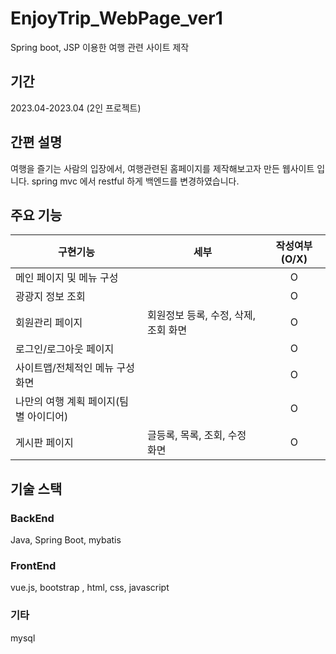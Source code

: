 # EnjoyTrip_WebPage_ver1
Spring boot, JSP 이용한 여행 관련 사이트 제작
## 기간
2023.04-2023.04 (2인 프로젝트)

## 간편 설명
여행을 즐기는 사람의 입장에서, 여행관련된 홈페이지를 제작해보고자 만든 웹사이트 입니다. spring mvc 에서 restful 하게 백엔드를 변경하였습니다.

## 주요 기능
|구현기능| 세부                     |작성여부(O/X)|
|---|------------------------|:---:|
|메인 페이지 및 메뉴 구성|| O                      |
|광광지 정보 조회|             |O|
|회원관리 페이지| 회원정보 등록, 수정, 삭제, 조회 화면 |O|
|로그인/로그아웃 페이지|| O                      |
|사이트맵/전체적인 메뉴 구성 화면|| O                      |
|나만의 여행 계획 페이지(팀별 아이디어)|| O                      |
|게시판 페이지| 글등록, 목록, 조회, 수정 화면     |O|

## 기술 스택
### BackEnd
Java, Spring Boot, mybatis
### FrontEnd
vue.js, bootstrap , html, css, javascript
### 기타
mysql

